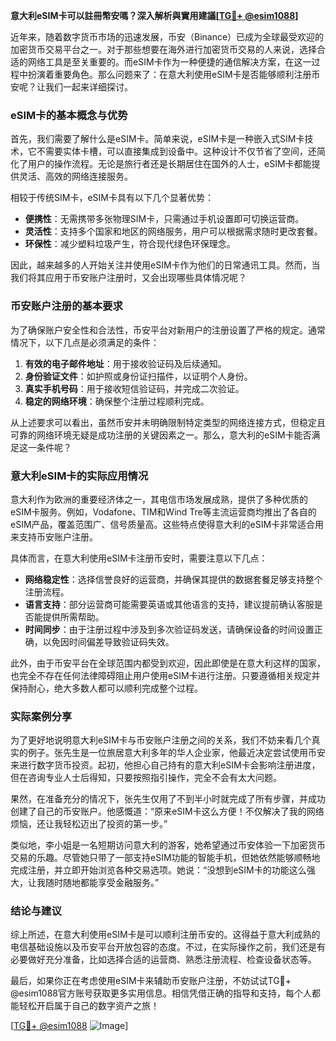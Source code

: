 **意大利eSIM卡可以註冊幣安嗎？深入解析與實用建議[[TG💪+ @esim1088](https://t.me/s/esim1088)]**

近年来，随着数字货币市场的迅速发展，币安（Binance）已成为全球最受欢迎的加密货币交易平台之一。对于那些想要在海外进行加密货币交易的人来说，选择合适的网络工具是至关重要的。而eSIM卡作为一种便捷的通信解决方案，在这一过程中扮演着重要角色。那么问题来了：在意大利使用eSIM卡是否能够顺利注册币安呢？让我们一起来详细探讨。

### eSIM卡的基本概念与优势

首先，我们需要了解什么是eSIM卡。简单来说，eSIM卡是一种嵌入式SIM卡技术，它不需要实体卡槽，可以直接集成到设备中。这种设计不仅节省了空间，还简化了用户的操作流程。无论是旅行者还是长期居住在国外的人士，eSIM卡都能提供灵活、高效的网络连接服务。

相较于传统SIM卡，eSIM卡具有以下几个显著优势：
- **便携性**：无需携带多张物理SIM卡，只需通过手机设置即可切换运营商。
- **灵活性**：支持多个国家和地区的网络服务，用户可以根据需求随时更改套餐。
- **环保性**：减少塑料垃圾产生，符合现代绿色环保理念。

因此，越来越多的人开始关注并使用eSIM卡作为他们的日常通讯工具。然而，当我们将其应用于币安账户注册时，又会出现哪些具体情况呢？

### 币安账户注册的基本要求

为了确保账户安全性和合法性，币安平台对新用户的注册设置了严格的规定。通常情况下，以下几点是必须满足的条件：
1. **有效的电子邮件地址**：用于接收验证码及后续通知。
2. **身份验证文件**：如护照或身份证扫描件，以证明个人身份。
3. **真实手机号码**：用于接收短信验证码，并完成二次验证。
4. **稳定的网络环境**：确保整个注册过程顺利完成。

从上述要求可以看出，虽然币安并未明确限制特定类型的网络连接方式，但稳定且可靠的网络环境无疑是成功注册的关键因素之一。那么，意大利的eSIM卡能否满足这一条件呢？

### 意大利eSIM卡的实际应用情况

意大利作为欧洲的重要经济体之一，其电信市场发展成熟，提供了多种优质的eSIM卡服务。例如，Vodafone、TIM和Wind Tre等主流运营商均推出了各自的eSIM产品，覆盖范围广、信号质量高。这些特点使得意大利的eSIM卡非常适合用来支持币安账户注册。

具体而言，在意大利使用eSIM卡注册币安时，需要注意以下几点：
- **网络稳定性**：选择信誉良好的运营商，并确保其提供的数据套餐足够支持整个注册流程。
- **语言支持**：部分运营商可能需要英语或其他语言的支持，建议提前确认客服是否能提供所需帮助。
- **时间同步**：由于注册过程中涉及到多次验证码发送，请确保设备的时间设置正确，以免因时间偏差导致验证码失效。

此外，由于币安平台在全球范围内都受到欢迎，因此即使是在意大利这样的国家，也完全不存在任何法律障碍阻止用户使用eSIM卡进行注册。只要遵循相关规定并保持耐心，绝大多数人都可以顺利完成整个过程。

### 实际案例分享

为了更好地说明意大利eSIM卡与币安账户注册之间的关系，我们不妨来看几个真实的例子。张先生是一位旅居意大利多年的华人企业家，他最近决定尝试使用币安来进行数字货币投资。起初，他担心自己持有的意大利eSIM卡会影响注册进度，但在咨询专业人士后得知，只要按照指引操作，完全不会有太大问题。

果然，在准备充分的情况下，张先生仅用了不到半小时就完成了所有步骤，并成功创建了自己的币安账户。他感慨道：“原来eSIM卡这么方便！不仅解决了我的网络烦恼，还让我轻松迈出了投资的第一步。”

类似地，李小姐是一名短期访问意大利的游客，她希望通过币安体验一下加密货币交易的乐趣。尽管她只带了一部支持eSIM功能的智能手机，但她依然能够顺畅地完成注册，并立即开始浏览各种交易选项。她说：“没想到eSIM卡的功能这么强大，让我随时随地都能享受金融服务。”

### 结论与建议

综上所述，在意大利使用eSIM卡是可以顺利注册币安的。这得益于意大利成熟的电信基础设施以及币安平台开放包容的态度。不过，在实际操作之前，我们还是有必要做好充分准备，比如选择合适的运营商、熟悉注册流程、检查设备状态等。

最后，如果你正在考虑使用eSIM卡来辅助币安账户注册，不妨试试TG💪+ @esim1088官方账号获取更多实用信息。相信凭借正确的指导和支持，每个人都能轻松开启属于自己的数字资产之旅！

[[TG💪+ @esim1088](https://t.me/s/esim1088) ![Image](https://i.postimg.cc/4NQfJmqS/Snipaste-2025-05-13-00-14-12.png)]